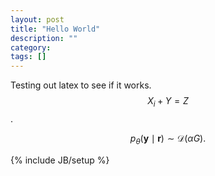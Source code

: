 ```yaml
---
layout: post
title: "Hello World"
description: ""
category: 
tags: []
---
```


Testing out latex to see if it works. $$X_i + Y = Z$$.

$$p_\theta (\mathbf y \mid \mathbf r) \sim \mathscr D(\alpha G).$$

{% include JB/setup %}
